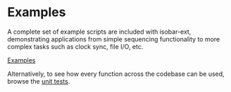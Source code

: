 # Examples

A complete set of example scripts are included with isobar-ext, demonstrating applications from simple sequencing functionality to more complex tasks such as clock sync, file I/O, etc.

[Examples](https://github.com/piotereks/isobar-ext/tree/master/examples)

Alternatively, to see how every function across the codebase can be used, browse the [unit tests](https://github.com/piotereks/isobar-ext/tree/master/tests).
